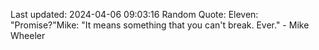 Last updated: 2024-04-06 09:03:16
Random Quote: Eleven: "Promise?"Mike: "It means something that you can't break. Ever." - Mike Wheeler